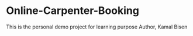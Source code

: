 # Online-Carpenter-Booking
This is the personal demo project for learning purpose 
Author, Kamal Bisen
